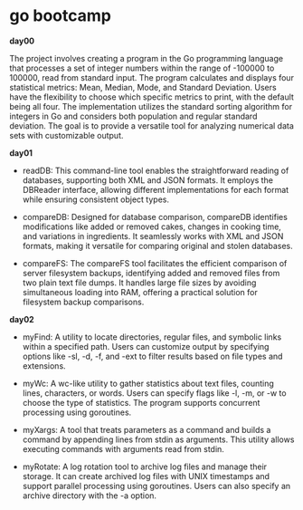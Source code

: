 # go bootcamp

__day00__


The project involves creating a program in the Go programming language that processes a set of integer numbers within the range of -100000 to 100000, read from standard input. The program calculates and displays four statistical metrics: Mean, Median, Mode, and Standard Deviation. Users have the flexibility to choose which specific metrics to print, with the default being all four. The implementation utilizes the standard sorting algorithm for integers in Go and considers both population and regular standard deviation. The goal is to provide a versatile tool for analyzing numerical data sets with customizable output.

__day01__

* readDB: This command-line tool enables the straightforward reading of databases, supporting both XML and JSON formats. It employs the DBReader interface, allowing different implementations for each format while ensuring consistent object types.

* compareDB: Designed for database comparison, compareDB identifies modifications like added or removed cakes, changes in cooking time, and variations in ingredients. It seamlessly works with XML and JSON formats, making it versatile for comparing original and stolen databases.

* compareFS: The compareFS tool facilitates the efficient comparison of server filesystem backups, identifying added and removed files from two plain text file dumps. It handles large file sizes by avoiding simultaneous loading into RAM, offering a practical solution for filesystem backup comparisons.

__day02__

* myFind: A utility to locate directories, regular files, and symbolic links within a specified path. Users can customize output by specifying options like -sl, -d, -f, and -ext to filter results based on file types and extensions.

* myWc: A wc-like utility to gather statistics about text files, counting lines, characters, or words. Users can specify flags like -l, -m, or -w to choose the type of statistics. The program supports concurrent processing using goroutines.

* myXargs: A tool that treats parameters as a command and builds a command by appending lines from stdin as arguments. This utility allows executing commands with arguments read from stdin.

* myRotate: A log rotation tool to archive log files and manage their storage. It can create archived log files with UNIX timestamps and support parallel processing using goroutines. Users can also specify an archive directory with the -a option.
